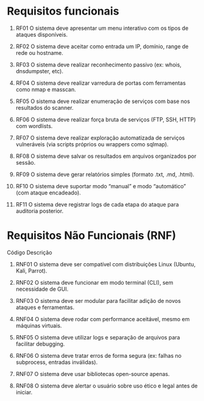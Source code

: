 # Requisitos funcionais 
1. RF01	O sistema deve apresentar um menu interativo com os tipos de ataques disponíveis.

2. RF02	O sistema deve aceitar como entrada um IP, domínio, range de rede ou hostname.

3. RF03	O sistema deve realizar reconhecimento passivo (ex: whois, dnsdumpster, etc).

4. RF04	O sistema deve realizar varredura de portas com ferramentas como nmap e masscan.

5. RF05	O sistema deve realizar enumeração de serviços com base nos resultados do scanner.

6. RF06	O sistema deve realizar força bruta de serviços (FTP, SSH, HTTP) com wordlists.

7. RF07	O sistema deve realizar exploração automatizada de serviços vulneráveis (via scripts próprios ou wrappers como sqlmap).

8. RF08	O sistema deve salvar os resultados em arquivos organizados por sessão.

9. RF09	O sistema deve gerar relatórios simples (formato .txt, .md, .html).

10. RF10	O sistema deve suportar modo “manual” e modo “automático” (com ataque encadeado).

11. RF11	O sistema deve registrar logs de cada etapa do ataque para auditoria posterior.

# Requisitos Não Funcionais (RNF)
Código	Descrição
1. RNF01	O sistema deve ser compatível com distribuições Linux (Ubuntu, Kali, Parrot).

2. RNF02	O sistema deve funcionar em modo terminal (CLI), sem necessidade de GUI.

3. RNF03	O sistema deve ser modular para facilitar adição de novos ataques e ferramentas.

4. RNF04	O sistema deve rodar com performance aceitável, mesmo em máquinas virtuais.

5. RNF05	O sistema deve utilizar logs e separação de arquivos para facilitar debugging.

6. RNF06	O sistema deve tratar erros de forma segura (ex: falhas no subprocess, entradas inválidas).

7. RNF07	O sistema deve usar bibliotecas open-source apenas.

8. RNF08	O sistema deve alertar o usuário sobre uso ético e legal antes de iniciar.